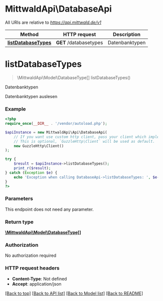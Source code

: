 # MittwaldApi\DatabaseApi

All URIs are relative to *https://api.mittwald.de/v1*

Method | HTTP request | Description
------------- | ------------- | -------------
[**listDatabaseTypes**](DatabaseApi.md#listDatabaseTypes) | **GET** /databasetypes | Datenbanktypen


# **listDatabaseTypes**
> \MittwaldApi\Model\DatabaseType[] listDatabaseTypes()

Datenbanktypen

Datenbanktypen auslesen

### Example
```php
<?php
require_once(__DIR__ . '/vendor/autoload.php');

$apiInstance = new MittwaldApi\Api\DatabaseApi(
    // If you want use custom http client, pass your client which implements `GuzzleHttp\ClientInterface`.
    // This is optional, `GuzzleHttp\Client` will be used as default.
    new GuzzleHttp\Client()
);

try {
    $result = $apiInstance->listDatabaseTypes();
    print_r($result);
} catch (Exception $e) {
    echo 'Exception when calling DatabaseApi->listDatabaseTypes: ', $e->getMessage(), PHP_EOL;
}
?>
```

### Parameters
This endpoint does not need any parameter.

### Return type

[**\MittwaldApi\Model\DatabaseType[]**](../Model/DatabaseType.md)

### Authorization

No authorization required

### HTTP request headers

 - **Content-Type**: Not defined
 - **Accept**: application/json

[[Back to top]](#) [[Back to API list]](../../README.md#documentation-for-api-endpoints) [[Back to Model list]](../../README.md#documentation-for-models) [[Back to README]](../../README.md)


